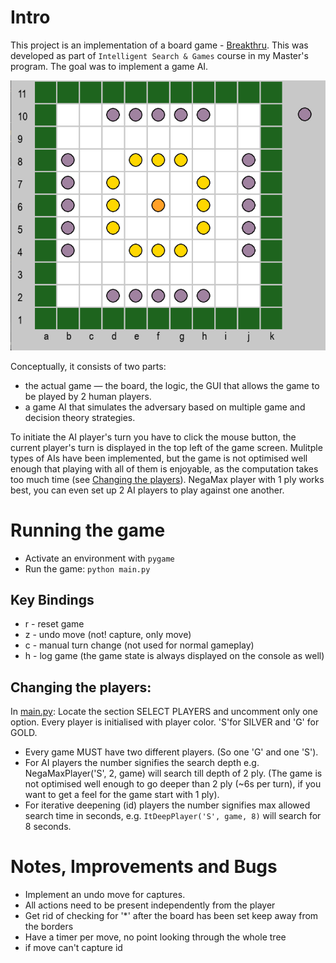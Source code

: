 # Intro
This project is an implementation of a board game - [Breakthru](https://en.wikipedia.org/wiki/Breakthru_(board_game)). This was developed as part of `Intelligent Search & Games` course in my Master's program. The goal was to implement a game AI. 

![Breakthru board](images/board.png)

Conceptually, it consists of two parts:
- the actual game — the board, the logic, the GUI that allows the game to be played by 2 human players.
- a game AI that simulates the adversary based on multiple game and decision theory strategies.

To initiate the AI player's turn you have to click the mouse button, the current player's turn is displayed in the top left of the game screen. Mulitple types of AIs have been implemented, but the game is not optimised well enough that playing with all of them is enjoyable, as the computation takes too much time (see [Changing the players](#changing-the-players)). NegaMax player with 1 ply works best, you can even set up 2 AI players to play against one another. 

# Running the game
- Activate an environment with `pygame`
- Run the game: `python main.py`

## Key Bindings
- r - reset game
- z - undo move (not! capture, only move)
- c - manual turn change (not used for normal gameplay)
- h - log game (the game state is always displayed on the console as well)

## Changing the players:
In [main.py](main.py):
Locate the section SELECT PLAYERS and uncomment only one option. Every player is initialised with player color. 'S'for SILVER and 'G' for GOLD. 
- Every game MUST have two different players. (So one 'G' and one 'S').
- For AI players the number signifies the search depth e.g. NegaMaxPlayer('S', 2, game) will search till depth of 2 ply. (The game is not optimised well enough to go deeper than 2 ply (~6s per turn), if you want to get a feel for the game start with 1 ply).
- For iterative deepening (id) players the number signifies max allowed search time in seconds, e.g. `ItDeepPlayer('S', game, 8)` will search for 8 seconds.

# Notes, Improvements and Bugs
- Implement an undo move for captures. 
- All actions need to be present independently from the player
- Get rid of checking for '*' after the board has been set keep away from the borders
- Have a timer per move, no point looking through the whole tree
- if move can't capture id